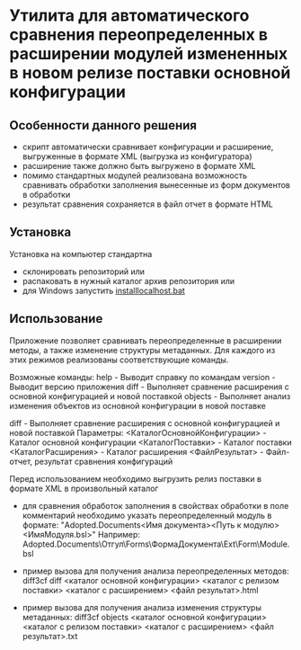 # Утилита для автоматического сравнения переопределенных в расширении модулей измененных в новом релизе поставки основной конфигурации

## Особенности данного решения
- скрипт автоматически сравнивает конфигурации и расширение, выгруженные в формате XML (выгрузка из конфигуратора)
- расширение также должно быть выгружено в формате XML
- помимо стандартных модулей реализована возможность сравнивать обработки заполнения вынесенные из форм документов в обработки
- результат сравнения сохраняется в файл отчет в формате HTML

## Установка

Установка на компьютер стандартна

- склонировать репозиторий или
- распаковать в нужный каталог архив репозитория или
- для Windows запустить [installlocalhost.bat](/installlocalhost.bat)

## Использование
Приложение позволяет сравнивать переопределенные в расширении методы, а также изменение структуры метаданных. Для каждого из этих режимов реализованы соответствующие команды.

Возможные команды:
 help     - Выводит справку по командам
 version  - Выводит версию приложения
 diff     - Выполняет сравнение расширения с основной конфигурацией и новой поставкой
 objects  - Выполняет анализ изменения объектов из основной конфигурации в новой поставке

diff - Выполняет сравнение расширения с основной конфигурацией и новой поставкой
Параметры:
 <КаталогОсновнойКонфигурации> - Каталог основной конфигурации
 <КаталогПоставки> - Каталог поставки
 <КаталогРасширения> - Каталог расширения
 <ФайлРезультат> - Файл-отчет, результат сравнения конфигураций

Перед использованием необходимо выгрузить релиз поставки в формате XML в произвольный каталог

- для сравнения обработок заполнения в свойствах обработки в поле комментарий необходимо указать переопределенный модуль в формате:
    "Adopted.Documents\<Имя документа>\<Путь к модулю>\<ИмяМодуля.bsl>"
    Например: Adopted.Documents\Отгул\Forms\ФормаДокумента\Ext\Form\Module.bsl

- пример вызова для получения анализа переопределенных методов:
    diff3cf diff <каталог основной конфигурации> <каталог с релизом поставки> <каталог с расширением> <файл результат>.html

- пример вызова для получения анализа изменения структуры метаданных:
    diff3cf objects <каталог основной конфигурации> <каталог с релизом поставки> <каталог с расширением> <файл результат>.txt
